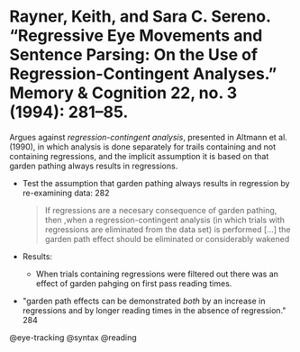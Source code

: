 # Rayner, Keith, and Sara C. Sereno. “Regressive Eye Movements and Sentence Parsing: On the Use of Regression-Contingent Analyses.” Memory & Cognition 22, no. 3 (1994): 281–85.

Argues against *regression-contingent analysis*, presented in Altmann et al. (1990), in which analysis is done separately for trails containing and not containing regressions, and the implicit assumption it is based on that garden pathing always results in regressions.

- Test the assumption that garden pathing always results in regression by re-examining data: 282

  > If regressions are a necesary consequence of garden pathing, then ,when a regression-contingent analysis (in which trials with regressions are eliminated from the data set) is performed [...] the garden path effect should be eliminated or considerably wakened

- Results:
  - When trials containing regressions were filtered out there was an effect of garden pahging on first pass reading times.

- "garden path effects can be demonstrated *both* by an increase in regressions and by longer reading times in the absence of regression." 284

@eye-tracking
@syntax
@reading
